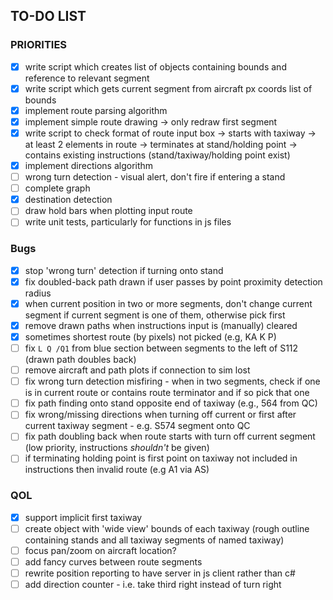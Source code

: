 ## TO-DO LIST

### PRIORITIES
- [x] write script which creates list of objects containing bounds and reference to relevant segment
- [x] write script which gets current segment from aircraft px coords list of bounds
- [x] implement route parsing algorithm
- [x] implement simple route drawing
        -> only redraw first segment
- [x] write script to check format of route input box 
        -> starts with taxiway
        -> at least 2 elements in route
        -> terminates at stand/holding point
        -> contains existing instructions (stand/taxiway/holding point exist)
- [x] implement directions algorithm
- [ ] wrong turn detection - visual alert, don't fire if entering a stand
- [ ] complete graph
- [x] destination detection
- [ ] draw hold bars when plotting input route
- [ ] write unit tests, particularly for functions in js files

### Bugs
- [x] stop 'wrong turn' detection if turning onto stand
- [x] fix doubled-back path drawn if user passes by point proximity detection radius
- [x] when current position in two or more segments, don't change current segment if current segment is one of them, otherwise pick first
- [x] remove drawn paths when instructions input is (manually) cleared
- [x] sometimes shortest route (by pixels) not picked (e.g, KA K P) 
- [ ] fix `L Q /Q1` from blue section between segments to the left of S112 (drawn path doubles back)
- [ ] remove aircraft and path plots if connection to sim lost
- [ ] fix wrong turn detection misfiring - when in two segments, check if one is in current route or contains route terminator and if so pick that one
- [ ] fix path finding onto stand opposite end of taxiway (e.g., 564 from QC)
- [ ] fix wrong/missing directions when turning off current or first after current taxiway segment - e.g. S574 segment onto QC
- [ ] fix path doubling back when route starts with turn off current segment (low priority, instructions *shouldn't* be given)
- [ ] if terminating holding point is first point on taxiway not included in instructions then invalid route (e.g A1 via AS) 

### QOL 
- [x] support implicit first taxiway
- [ ] create object with 'wide view' bounds of each taxiway (rough outline containing stands and all taxiway segments of named taxiway)
- [ ] focus pan/zoom on aircraft location? 
- [ ] add fancy curves between route segments
- [ ] rewrite position reporting to have server in js client rather than c#
- [ ] add direction counter - i.e. take third right instead of turn right